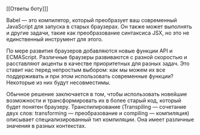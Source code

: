 [[Ответы боту]]]

Babel — это компилятор, который преобразует ваш современный JavaScript для запуска в старых браузерах. Он также может выполнять и другие задачи, такие как преобразование синтаксиса JSX, но это не единственный инструмент для этого.

По мере развития браузеров добавляются новые функции API и ECMAScript. Различные браузеры развиваются с разной скоростью и расставляют акценты в качестве приоритетных для разных задач. Это ставит нас перед непростым выбором: как мы можем их все поддерживать и при этом использовать современные функции? Некоторые из них будут несовместимы.

Обычное решение заключается в том, чтобы использовать новейшие возможности и трансформировать их в более старый код, который будет понятен браузеру. Транспилирование (Transpiling — сочетание двух слов: transforming — преобразование и compiling — компиляция) описывает специализированный тип компиляции. Она имеет различные значения в разных контекстах.